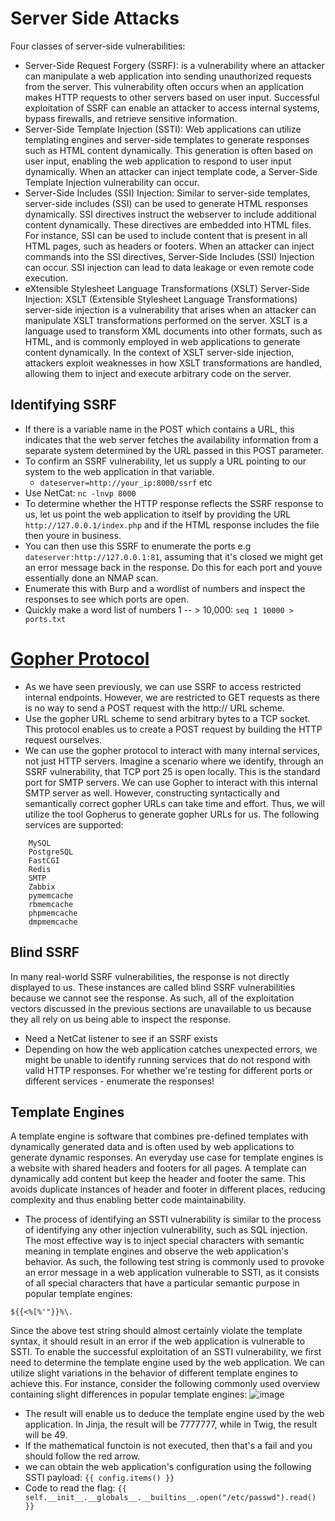 # Server Side Attacks
Four classes of server-side vulnerabilities:
- Server-Side Request Forgery (SSRF): is a vulnerability where an attacker can manipulate a web application into sending unauthorized requests from the server. This vulnerability often occurs when an application makes HTTP requests to other servers based on user input. Successful exploitation of SSRF can enable an attacker to access internal systems, bypass firewalls, and retrieve sensitive information.
- Server-Side Template Injection (SSTI): Web applications can utilize templating engines and server-side templates to generate responses such as HTML content dynamically. This generation is often based on user input, enabling the web application to respond to user input dynamically. When an attacker can inject template code, a Server-Side Template Injection vulnerability can occur. 
- Server-Side Includes (SSI) Injection: Similar to server-side templates, server-side includes (SSI) can be used to generate HTML responses dynamically. SSI directives instruct the webserver to include additional content dynamically. These directives are embedded into HTML files. For instance, SSI can be used to include content that is present in all HTML pages, such as headers or footers. When an attacker can inject commands into the SSI directives, Server-Side Includes (SSI) Injection can occur. SSI injection can lead to data leakage or even remote code execution.
- eXtensible Stylesheet Language Transformations (XSLT) Server-Side Injection: XSLT (Extensible Stylesheet Language Transformations) server-side injection is a vulnerability that arises when an attacker can manipulate XSLT transformations performed on the server. XSLT is a language used to transform XML documents into other formats, such as HTML, and is commonly employed in web applications to generate content dynamically. In the context of XSLT server-side injection, attackers exploit weaknesses in how XSLT transformations are handled, allowing them to inject and execute arbitrary code on the server.

## Identifying SSRF
- If there is a variable name in the POST which contains a URL, this indicates that the web server fetches the availability information from a separate system determined by the URL passed in this POST parameter.
- To confirm an SSRF vulnerability, let us supply a URL pointing to our system to the web application in that variable.
  - `dateserver=http://your_ip:8000/ssrf` etc 
- Use NetCat: `nc -lnvp 8000`
- To determine whether the HTTP response reflects the SSRF response to us, let us point the web application to itself by providing the URL `http://127.0.0.1/index.php` and if the HTML response includes the file then youre in business.
- You can then use this SSRF to enumerate the ports e.g `dateserver:http://127.0.0.1:81`, assuming that it's closed we might get an error message back in the response. Do this for each port and youve essentially done an NMAP scan.
- Enumerate this with Burp and a wordlist of numbers and inspect the responses to see which ports are open.
- Quickly make a word list of numbers 1 -- > 10,000: `seq 1 10000 > ports.txt`

# [Gopher Protocol](https://github.com/tarunkant/Gopherus)
- As we have seen previously, we can use SSRF to access restricted internal endpoints. However, we are restricted to GET requests as there is no way to send a POST request with the http:// URL scheme. 
- Use the gopher URL scheme to send arbitrary bytes to a TCP socket. This protocol enables us to create a POST request by building the HTTP request ourselves.
- We can use the gopher protocol to interact with many internal services, not just HTTP servers. Imagine a scenario where we identify, through an SSRF vulnerability, that TCP port 25 is open locally. This is the standard port for SMTP servers. We can use Gopher to interact with this internal SMTP server as well. However, constructing syntactically and semantically correct gopher URLs can take time and effort. Thus, we will utilize the tool Gopherus to generate gopher URLs for us. The following services are supported:
```
    MySQL
    PostgreSQL
    FastCGI
    Redis
    SMTP
    Zabbix
    pymemcache
    rbmemcache
    phpmemcache
    dmpmemcache
```
## Blind SSRF
In many real-world SSRF vulnerabilities, the response is not directly displayed to us. These instances are called blind SSRF vulnerabilities because we cannot see the response. As such, all of the exploitation vectors discussed in the previous sections are unavailable to us because they all rely on us being able to inspect the response. 
- Need a NetCat listener to see if an SSRF exists
- Depending on how the web application catches unexpected errors, we might be unable to identify running services that do not respond with valid HTTP responses. For whether we're testing for different ports or different services - enumerate the responses!

## Template Engines
A template engine is software that combines pre-defined templates with dynamically generated data and is often used by web applications to generate dynamic responses. An everyday use case for template engines is a website with shared headers and footers for all pages. A template can dynamically add content but keep the header and footer the same. This avoids duplicate instances of header and footer in different places, reducing complexity and thus enabling better code maintainability. 
- The process of identifying an SSTI vulnerability is similar to the process of identifying any other injection vulnerability, such as SQL injection. The most effective way is to inject special characters with semantic meaning in template engines and observe the web application's behavior. As such, the following test string is commonly used to provoke an error message in a web application vulnerable to SSTI, as it consists of all special characters that have a particular semantic purpose in popular template engines:

`${{<%[%'"}}%\.`

Since the above test string should almost certainly violate the template syntax, it should result in an error if the web application is vulnerable to SSTI.
To enable the successful exploitation of an SSTI vulnerability, we first need to determine the template engine used by the web application. We can utilize slight variations in the behavior of different template engines to achieve this. For instance, consider the following commonly used overview containing slight differences in popular template engines:
![image](https://github.com/user-attachments/assets/e6753a74-123c-4495-ae58-792a5b4ebc3f)
- The result will enable us to deduce the template engine used by the web application. In Jinja, the result will be 7777777, while in Twig, the result will be 49.
- If the mathematical functoin is not executed, then that's a fail and you should follow the red arrow.
- we can obtain the web application's configuration using the following SSTI payload: `{{ config.items() }}`
- Code to read the flag: `{{ self.__init__.__globals__.__builtins__.open("/etc/passwd").read() }}`



